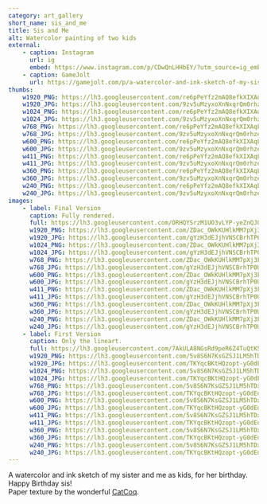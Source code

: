```yaml
---
category: art_gallery
short_name: sis_and_me
title: Sis and Me
alt: Watercolor painting of two kids
external:
    - caption: Instagram
      url: ig
      embed: https://www.instagram.com/p/CDwQnLHHbEY/?utm_source=ig_embed&amp;utm_campaign=loading
    - caption: GameJolt
      url: https://gamejolt.com/p/a-watercolor-and-ink-sketch-of-my-sister-and-me-as-kids-for-her-bi-eipmhryd
thumbs:
    w1920_PNG: https://lh3.googleusercontent.com/re6pPeYfz2mAQ8efkXIXAqLV7AhqiqsKZJhrRxFOE2iakwSoOowGHO59FIhk9UtZpQh1rZ_Cd-Ov4MNoboNyOHbvlJKKnTXGT7M9AphzgvBQS79E0BRwgrqGSc2BGJnuW2p7LJ-gAw=w355
    w1920_JPG: https://lh3.googleusercontent.com/9zv5uMzyxoXnNxqrQm0rhze9hijgrOGBAo6g5n9yMW5_w3jkXHR_NF5X15sXbpitxSa6v7_58Ta4TZowgsbNpJycbFkJW6AMiyGOzPU1y4B7fPWgiEyFOPt77FLsoBqFRig461P3Kg=w355
    w1024_PNG: https://lh3.googleusercontent.com/re6pPeYfz2mAQ8efkXIXAqLV7AhqiqsKZJhrRxFOE2iakwSoOowGHO59FIhk9UtZpQh1rZ_Cd-Ov4MNoboNyOHbvlJKKnTXGT7M9AphzgvBQS79E0BRwgrqGSc2BGJnuW2p7LJ-gAw=w284
    w1024_JPG: https://lh3.googleusercontent.com/9zv5uMzyxoXnNxqrQm0rhze9hijgrOGBAo6g5n9yMW5_w3jkXHR_NF5X15sXbpitxSa6v7_58Ta4TZowgsbNpJycbFkJW6AMiyGOzPU1y4B7fPWgiEyFOPt77FLsoBqFRig461P3Kg=w284
    w768_PNG: https://lh3.googleusercontent.com/re6pPeYfz2mAQ8efkXIXAqLV7AhqiqsKZJhrRxFOE2iakwSoOowGHO59FIhk9UtZpQh1rZ_Cd-Ov4MNoboNyOHbvlJKKnTXGT7M9AphzgvBQS79E0BRwgrqGSc2BGJnuW2p7LJ-gAw=w213
    w768_JPG: https://lh3.googleusercontent.com/9zv5uMzyxoXnNxqrQm0rhze9hijgrOGBAo6g5n9yMW5_w3jkXHR_NF5X15sXbpitxSa6v7_58Ta4TZowgsbNpJycbFkJW6AMiyGOzPU1y4B7fPWgiEyFOPt77FLsoBqFRig461P3Kg=w213
    w600_PNG: https://lh3.googleusercontent.com/re6pPeYfz2mAQ8efkXIXAqLV7AhqiqsKZJhrRxFOE2iakwSoOowGHO59FIhk9UtZpQh1rZ_Cd-Ov4MNoboNyOHbvlJKKnTXGT7M9AphzgvBQS79E0BRwgrqGSc2BGJnuW2p7LJ-gAw=w166
    w600_JPG: https://lh3.googleusercontent.com/9zv5uMzyxoXnNxqrQm0rhze9hijgrOGBAo6g5n9yMW5_w3jkXHR_NF5X15sXbpitxSa6v7_58Ta4TZowgsbNpJycbFkJW6AMiyGOzPU1y4B7fPWgiEyFOPt77FLsoBqFRig461P3Kg=w166
    w411_PNG: https://lh3.googleusercontent.com/re6pPeYfz2mAQ8efkXIXAqLV7AhqiqsKZJhrRxFOE2iakwSoOowGHO59FIhk9UtZpQh1rZ_Cd-Ov4MNoboNyOHbvlJKKnTXGT7M9AphzgvBQS79E0BRwgrqGSc2BGJnuW2p7LJ-gAw=w114
    w411_JPG: https://lh3.googleusercontent.com/9zv5uMzyxoXnNxqrQm0rhze9hijgrOGBAo6g5n9yMW5_w3jkXHR_NF5X15sXbpitxSa6v7_58Ta4TZowgsbNpJycbFkJW6AMiyGOzPU1y4B7fPWgiEyFOPt77FLsoBqFRig461P3Kg=w114
    w360_PNG: https://lh3.googleusercontent.com/re6pPeYfz2mAQ8efkXIXAqLV7AhqiqsKZJhrRxFOE2iakwSoOowGHO59FIhk9UtZpQh1rZ_Cd-Ov4MNoboNyOHbvlJKKnTXGT7M9AphzgvBQS79E0BRwgrqGSc2BGJnuW2p7LJ-gAw=w100
    w360_JPG: https://lh3.googleusercontent.com/9zv5uMzyxoXnNxqrQm0rhze9hijgrOGBAo6g5n9yMW5_w3jkXHR_NF5X15sXbpitxSa6v7_58Ta4TZowgsbNpJycbFkJW6AMiyGOzPU1y4B7fPWgiEyFOPt77FLsoBqFRig461P3Kg=w100
    w240_PNG: https://lh3.googleusercontent.com/re6pPeYfz2mAQ8efkXIXAqLV7AhqiqsKZJhrRxFOE2iakwSoOowGHO59FIhk9UtZpQh1rZ_Cd-Ov4MNoboNyOHbvlJKKnTXGT7M9AphzgvBQS79E0BRwgrqGSc2BGJnuW2p7LJ-gAw=w66
    w240_JPG: https://lh3.googleusercontent.com/9zv5uMzyxoXnNxqrQm0rhze9hijgrOGBAo6g5n9yMW5_w3jkXHR_NF5X15sXbpitxSa6v7_58Ta4TZowgsbNpJycbFkJW6AMiyGOzPU1y4B7fPWgiEyFOPt77FLsoBqFRig461P3Kg=w66
images:
    - label: Final Version
      caption: Fully rendered.
      full: https://lh3.googleusercontent.com/ORHQYSrzM1UO3vLYP-yeZnQJ0CMsfP87TVQy0Yt5KFW5da5O4e4D3SY-flFCekwH2_eh0TLgslKYCwcxbsSvOqMcUSGOv_lPdd5NE0ETNarz-9QyzEYV7EJ0DWYrEK31KvRbkPRv1w=w1080-h1080
      w1920_PNG: https://lh3.googleusercontent.com/ZDac_OWkKUHlkMM7pXj3FgztBj_ntFhu0yUBj3OBYZ4FxV-N1Ct1bZGzNtBxjjrJ7h1ia-0WXAcn8TSr5Uz8oqQMoqeUPsqjEdrxgObTUthLALVZHCL2F3WbBoiSnqvFMCepEY2pyw=w850
      w1920_JPG: https://lh3.googleusercontent.com/gYzH3dEJjhVNSCBrhTP0U4FEU_mhBbgym5WY7Jc70bF7rnfjP_xClBJvVdCHRCi4HpXHygLHfqRrds7asbXmk7ETJNtvzBWMAFwcTr1vOQQB05UjvXlUiYPrs4D_qgnMttnbE9lgOg=w850
      w1024_PNG: https://lh3.googleusercontent.com/ZDac_OWkKUHlkMM7pXj3FgztBj_ntFhu0yUBj3OBYZ4FxV-N1Ct1bZGzNtBxjjrJ7h1ia-0WXAcn8TSr5Uz8oqQMoqeUPsqjEdrxgObTUthLALVZHCL2F3WbBoiSnqvFMCepEY2pyw=w711
      w1024_JPG: https://lh3.googleusercontent.com/gYzH3dEJjhVNSCBrhTP0U4FEU_mhBbgym5WY7Jc70bF7rnfjP_xClBJvVdCHRCi4HpXHygLHfqRrds7asbXmk7ETJNtvzBWMAFwcTr1vOQQB05UjvXlUiYPrs4D_qgnMttnbE9lgOg=w711
      w768_PNG: https://lh3.googleusercontent.com/ZDac_OWkKUHlkMM7pXj3FgztBj_ntFhu0yUBj3OBYZ4FxV-N1Ct1bZGzNtBxjjrJ7h1ia-0WXAcn8TSr5Uz8oqQMoqeUPsqjEdrxgObTUthLALVZHCL2F3WbBoiSnqvFMCepEY2pyw=w533
      w768_JPG: https://lh3.googleusercontent.com/gYzH3dEJjhVNSCBrhTP0U4FEU_mhBbgym5WY7Jc70bF7rnfjP_xClBJvVdCHRCi4HpXHygLHfqRrds7asbXmk7ETJNtvzBWMAFwcTr1vOQQB05UjvXlUiYPrs4D_qgnMttnbE9lgOg=w533
      w600_PNG: https://lh3.googleusercontent.com/ZDac_OWkKUHlkMM7pXj3FgztBj_ntFhu0yUBj3OBYZ4FxV-N1Ct1bZGzNtBxjjrJ7h1ia-0WXAcn8TSr5Uz8oqQMoqeUPsqjEdrxgObTUthLALVZHCL2F3WbBoiSnqvFMCepEY2pyw=w416
      w600_JPG: https://lh3.googleusercontent.com/gYzH3dEJjhVNSCBrhTP0U4FEU_mhBbgym5WY7Jc70bF7rnfjP_xClBJvVdCHRCi4HpXHygLHfqRrds7asbXmk7ETJNtvzBWMAFwcTr1vOQQB05UjvXlUiYPrs4D_qgnMttnbE9lgOg=w416
      w411_PNG: https://lh3.googleusercontent.com/ZDac_OWkKUHlkMM7pXj3FgztBj_ntFhu0yUBj3OBYZ4FxV-N1Ct1bZGzNtBxjjrJ7h1ia-0WXAcn8TSr5Uz8oqQMoqeUPsqjEdrxgObTUthLALVZHCL2F3WbBoiSnqvFMCepEY2pyw=w285
      w411_JPG: https://lh3.googleusercontent.com/gYzH3dEJjhVNSCBrhTP0U4FEU_mhBbgym5WY7Jc70bF7rnfjP_xClBJvVdCHRCi4HpXHygLHfqRrds7asbXmk7ETJNtvzBWMAFwcTr1vOQQB05UjvXlUiYPrs4D_qgnMttnbE9lgOg=w285
      w360_PNG: https://lh3.googleusercontent.com/ZDac_OWkKUHlkMM7pXj3FgztBj_ntFhu0yUBj3OBYZ4FxV-N1Ct1bZGzNtBxjjrJ7h1ia-0WXAcn8TSr5Uz8oqQMoqeUPsqjEdrxgObTUthLALVZHCL2F3WbBoiSnqvFMCepEY2pyw=w250
      w360_JPG: https://lh3.googleusercontent.com/gYzH3dEJjhVNSCBrhTP0U4FEU_mhBbgym5WY7Jc70bF7rnfjP_xClBJvVdCHRCi4HpXHygLHfqRrds7asbXmk7ETJNtvzBWMAFwcTr1vOQQB05UjvXlUiYPrs4D_qgnMttnbE9lgOg=w250
      w240_PNG: https://lh3.googleusercontent.com/ZDac_OWkKUHlkMM7pXj3FgztBj_ntFhu0yUBj3OBYZ4FxV-N1Ct1bZGzNtBxjjrJ7h1ia-0WXAcn8TSr5Uz8oqQMoqeUPsqjEdrxgObTUthLALVZHCL2F3WbBoiSnqvFMCepEY2pyw=w166
      w240_JPG: https://lh3.googleusercontent.com/gYzH3dEJjhVNSCBrhTP0U4FEU_mhBbgym5WY7Jc70bF7rnfjP_xClBJvVdCHRCi4HpXHygLHfqRrds7asbXmk7ETJNtvzBWMAFwcTr1vOQQB05UjvXlUiYPrs4D_qgnMttnbE9lgOg=w166
    - label: First Version
      caption: Only the lineart.
      full: https://lh3.googleusercontent.com/7AkULA8NGsRd9peR6Z4TuQtK5SUnYa-4ExiIBprzZJGiTlaassAMvaBQOBZf_JVgg55rEASL7v-ujDW8heaKfgQfynq40oc8HMeCjtPvEA7CgE2mGr9B_chaOjneCM6Ux2hrvKb75Q=w1080-h1080
      w1920_PNG: https://lh3.googleusercontent.com/5v8S6N7KsGZSJ1LM5hTDxb0GPiqeGXYlUjiusfsqmrj2yub4n3n_N5bXKIUPCLFFm7MeOYPVGFtpM6WnKv9_GEfcPzxFGp7dGr87YHoOK2ziXKP39MDAtw5ErU1EcojtIPjnpjRseQ=w850
      w1920_JPG: https://lh3.googleusercontent.com/TKYqcBKtHQzopt-yG0dEd18FmmNssf0iIPCTduVbd2Y3bj27PwSYVB2mRUKgxIGkC1tr9Lzj8UlA9puKGQ-xQ7G7IM7-sVIJV0sZ43Ec_6rYrAsrpYkkwJ6AwGrqovCrQiaEKkxG5w=w850
      w1024_PNG: https://lh3.googleusercontent.com/5v8S6N7KsGZSJ1LM5hTDxb0GPiqeGXYlUjiusfsqmrj2yub4n3n_N5bXKIUPCLFFm7MeOYPVGFtpM6WnKv9_GEfcPzxFGp7dGr87YHoOK2ziXKP39MDAtw5ErU1EcojtIPjnpjRseQ=w711
      w1024_JPG: https://lh3.googleusercontent.com/TKYqcBKtHQzopt-yG0dEd18FmmNssf0iIPCTduVbd2Y3bj27PwSYVB2mRUKgxIGkC1tr9Lzj8UlA9puKGQ-xQ7G7IM7-sVIJV0sZ43Ec_6rYrAsrpYkkwJ6AwGrqovCrQiaEKkxG5w=w711
      w768_PNG: https://lh3.googleusercontent.com/5v8S6N7KsGZSJ1LM5hTDxb0GPiqeGXYlUjiusfsqmrj2yub4n3n_N5bXKIUPCLFFm7MeOYPVGFtpM6WnKv9_GEfcPzxFGp7dGr87YHoOK2ziXKP39MDAtw5ErU1EcojtIPjnpjRseQ=w533
      w768_JPG: https://lh3.googleusercontent.com/TKYqcBKtHQzopt-yG0dEd18FmmNssf0iIPCTduVbd2Y3bj27PwSYVB2mRUKgxIGkC1tr9Lzj8UlA9puKGQ-xQ7G7IM7-sVIJV0sZ43Ec_6rYrAsrpYkkwJ6AwGrqovCrQiaEKkxG5w=w533
      w600_PNG: https://lh3.googleusercontent.com/5v8S6N7KsGZSJ1LM5hTDxb0GPiqeGXYlUjiusfsqmrj2yub4n3n_N5bXKIUPCLFFm7MeOYPVGFtpM6WnKv9_GEfcPzxFGp7dGr87YHoOK2ziXKP39MDAtw5ErU1EcojtIPjnpjRseQ=w416
      w600_JPG: https://lh3.googleusercontent.com/TKYqcBKtHQzopt-yG0dEd18FmmNssf0iIPCTduVbd2Y3bj27PwSYVB2mRUKgxIGkC1tr9Lzj8UlA9puKGQ-xQ7G7IM7-sVIJV0sZ43Ec_6rYrAsrpYkkwJ6AwGrqovCrQiaEKkxG5w=w416
      w411_PNG: https://lh3.googleusercontent.com/5v8S6N7KsGZSJ1LM5hTDxb0GPiqeGXYlUjiusfsqmrj2yub4n3n_N5bXKIUPCLFFm7MeOYPVGFtpM6WnKv9_GEfcPzxFGp7dGr87YHoOK2ziXKP39MDAtw5ErU1EcojtIPjnpjRseQ=w285
      w411_JPG: https://lh3.googleusercontent.com/TKYqcBKtHQzopt-yG0dEd18FmmNssf0iIPCTduVbd2Y3bj27PwSYVB2mRUKgxIGkC1tr9Lzj8UlA9puKGQ-xQ7G7IM7-sVIJV0sZ43Ec_6rYrAsrpYkkwJ6AwGrqovCrQiaEKkxG5w=w285
      w360_PNG: https://lh3.googleusercontent.com/5v8S6N7KsGZSJ1LM5hTDxb0GPiqeGXYlUjiusfsqmrj2yub4n3n_N5bXKIUPCLFFm7MeOYPVGFtpM6WnKv9_GEfcPzxFGp7dGr87YHoOK2ziXKP39MDAtw5ErU1EcojtIPjnpjRseQ=w250
      w360_JPG: https://lh3.googleusercontent.com/TKYqcBKtHQzopt-yG0dEd18FmmNssf0iIPCTduVbd2Y3bj27PwSYVB2mRUKgxIGkC1tr9Lzj8UlA9puKGQ-xQ7G7IM7-sVIJV0sZ43Ec_6rYrAsrpYkkwJ6AwGrqovCrQiaEKkxG5w=w250
      w240_PNG: https://lh3.googleusercontent.com/5v8S6N7KsGZSJ1LM5hTDxb0GPiqeGXYlUjiusfsqmrj2yub4n3n_N5bXKIUPCLFFm7MeOYPVGFtpM6WnKv9_GEfcPzxFGp7dGr87YHoOK2ziXKP39MDAtw5ErU1EcojtIPjnpjRseQ=w166
      w240_JPG: https://lh3.googleusercontent.com/TKYqcBKtHQzopt-yG0dEd18FmmNssf0iIPCTduVbd2Y3bj27PwSYVB2mRUKgxIGkC1tr9Lzj8UlA9puKGQ-xQ7G7IM7-sVIJV0sZ43Ec_6rYrAsrpYkkwJ6AwGrqovCrQiaEKkxG5w=w166
---
```


A watercolor and ink sketch of my sister and me as kids, for her birthday. Happy Birthday sis!  
Paper texture by the wonderful [CatCoq](https://www.instagram.com/catcoq/).
